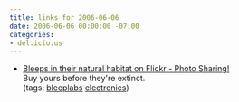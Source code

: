 ```yaml
---
title: links for 2006-06-06
date: 2006-06-06 00:00:00 -07:00
categories:
- del.icio.us
---
```


<ul class="delicious">
	<li>
		<div class="delicious-link"><a href="http://www.flickr.com/photos/john-mike/161796146/">Bleeps in their natural habitat on Flickr - Photo Sharing!</a></div>
		<div class="delicious-extended">Buy yours before they're extinct.</div>
		<div class="delicious-tags">(tags: <a href="http://del.icio.us/torrez/bleeplabs">bleeplabs</a> <a href="http://del.icio.us/torrez/electronics">electronics</a>)</div>
	</li>
</ul>
